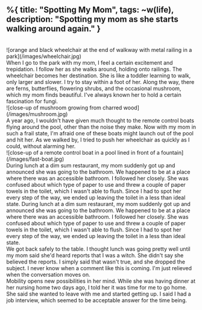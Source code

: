 %{
  title: "Spotting My Mom",
  tags: ~w(life),
  description: "Spotting my mom as she starts walking around again."
}
---
<br>
![orange and black wheelchair at the end of walkway with metal railing in a park](/images/wheelchair.jpg)
<br>
When I go to the park with my mom, I feel a certain excitement and trepidation.  I follow her as she walks around, holding onto railings.  The wheelchair becomes her destination.  She is like a toddler learning to walk, only larger and slower.  I try to stay within a foot of her.  Along the way, there are ferns, butterflies, flowering shrubs, and the occasional mushroom, which my mom finds beautiful.  I've always known her to hold a certain fascination for fungi.
<br>
![close-up of mushroom growing from charred wood](/images/mushroom.jpg)
<br>
A year ago, I wouldn't have given much thought to the remote control boats flying around the pool, other than the noise they make.  Now with my mom in such a frail state, I'm afraid one of these boats might launch out of the pool and hit her.  As we walked by, I tried to push her wheelchair as quickly as I could, without alarming her. 
<br>
![close-up of a remote control boat in a pool lined in front of a fountain](/images/fast-boat.jpg)
<br>
During lunch at a dim sum restaurant, my mom suddenly got up and announced she was going to the bathroom.  We happened to be at a place where there was an accessible bathroom.  I followed her closely.  She was confused about which type of paper to use and threw a couple of paper towels in the toilet, which I wasn't able to flush.  Since I had to spot her every step of the way, we ended up leaving the toilet in a less than ideal state.
During lunch at a dim sum restaurant, my mom suddenly got up and announced she was going to the bathroom.  We happened to be at a place where there was an accessible bathroom.  I followed her closely.  She was confused about which type of paper to use and threw a couple of paper towels in the toilet, which I wasn't able to flush.  Since I had to spot her every step of the way, we ended up leaving the toilet in a less than ideal state.
<br>
We got back safely to the table.  I thought lunch was going pretty well until my mom said she'd heard reports that I was a witch.  She didn't say she believed the reports.  I simply said that wasn't true, and she dropped the subject.  I never know when a comment like this is coming.  I'm just relieved when the conversation moves on.
<br>
Mobility opens new possibilities in her mind.  While she was having dinner at her nursing home two days ago, I told her it was time for me to go home.  She said she wanted to leave with me and started getting up.  I said I had a job interview, which seemed to be acceptable answer for the time being.  